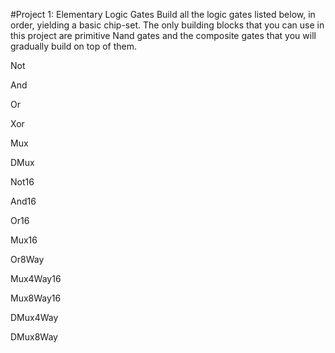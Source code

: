 #Project 1: Elementary Logic Gates
Build all the logic gates listed below, in order, yielding a basic chip-set. The only building blocks that you can use in this project are primitive Nand gates and the composite gates that you will gradually build on top of them.

Not
  
And
  
Or
  
Xor
  
Mux
  
DMux
  
Not16
  
And16
  
Or16
  
Mux16
  
Or8Way
  
Mux4Way16
  
Mux8Way16
  
DMux4Way
  
DMux8Way
